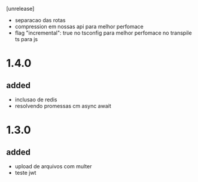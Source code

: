 
[unrelease]
- separacao das rotas
- compression em nossas api para melhor perfomace
- flag "incremental": true no tsconfig para melhor perfomace no transpile ts para js
# 1.4.0
## added 
- inclusao de redis
- resolvendo promessas cm async await
# 1.3.0
## added 
- upload de arquivos com multer
- teste jwt 
